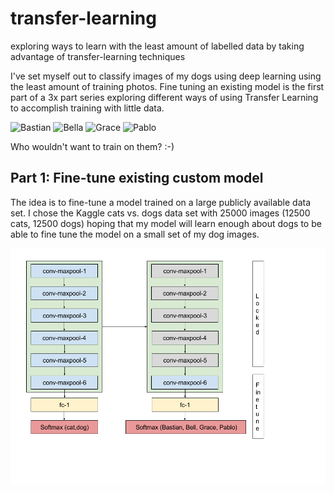 # transfer-learning
exploring ways to learn with the least amount of labelled data by taking advantage of transfer-learning techniques

I've set myself out to classify images of my dogs using deep learning using the least amount of training photos. 
Fine tuning an existing model is the first part of a 3x part series exploring different ways of using Transfer Learning to accomplish training with little data.

![Bastian]('images/bastion.jpg') ![Bella]('images/bella.jpg') ![Grace]('images/grace.jpg') ![Pablo]('images/pablo.jpg')

Who wouldn't want to train on them? :-)


## Part 1: Fine-tune existing custom model

The idea is to fine-tune a model trained on a large publicly available data set. I chose the Kaggle cats vs. dogs data set with 25000 images (12500 cats, 12500 dogs) hoping that my model will learn enough about dogs to be able to fine tune the model on a small set of my dog images.


![Architecture](images/transfer-learning-custom-model.png)

